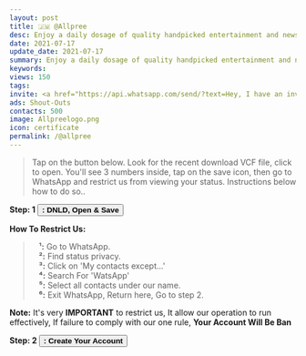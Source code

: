 ```yaml
---
layout: post
title: 🇯🇲 @Allpree 
desc: Enjoy a daily dosage of quality handpicked entertainment and news Via our WhatsApp Status updates
date: 2021-07-17
update_date: 2021-07-17
summary: Enjoy a daily dosage of quality handpicked entertainment and news from amazing people all over Jamaica Via your WhatsApp Status
keywords: 
views: 150
tags: 
invite: <a href="https://api.whatsapp.com/send/?text=Hey, I have an invite for you to join me and check out - 🇯🇲 Allpree - they have some cool WhatsApp Status updates%0A%0ASign up at https://www.watsapp.tv/@allpree%20" class="page-scroll">Invite Friends</a>
ads: Shout-Outs
contacts: 500
image: Allpreelogo.png
icon: certificate
permalink: /@allpree
---
```




> Tap on the button below. Look for the recent download VCF file, click to open. You'll see 3 numbers inside, tap on the save icon, then go to WhatsApp and restrict us from viewing your status. Instructions below how to do so..


<b>Step: 1</b> <a href="/tap-to-open.vcf" target="_blank" class="page-scroll"><button class="btn btn-outline btn-xl" id="#signup"><strong><i class="fa fa-android"></i><i class="fa fa-apple"></i> : DNLD, Open & Save</strong></button></a>



<b>How To Restrict Us:</b>
>&nbsp;&nbsp;&nbsp;<b>¹:</b> Go to WhatsApp.<br>
>&nbsp;&nbsp;&nbsp;<b>²:</b> Find status privacy.<br>
>&nbsp;&nbsp;&nbsp;<b>³:</b> Click on 'My contacts except...'<br>
>&nbsp;&nbsp;&nbsp;<b>⁴:</b> Search For 'WatsApp'<br> 
>&nbsp;&nbsp;&nbsp;<b>⁵:</b> Select all contacts under our name.<br>
>&nbsp;&nbsp;&nbsp;<b>⁶:</b> Exit WhatsApp, Return here, Go to step 2.

<b>Note:</b> It's very <b>IMPORTANT</b> to restrict us, It allow our operation to run effectively, If failure to comply with our one rule, <b>Your Account Will Be Ban</b>

<b>Step: 2</b> <a href="/jm-signup/" class="page-scroll"><button class="btn btn-outline btn-xl" id="#signup"><strong><i class="fa fa-mobile"></i> <i class="fa fa-address-book-o"></i> : Create Your Account</strong></button></a>
                             
